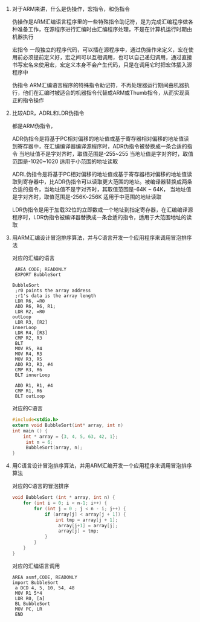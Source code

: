 1. 对于ARM来讲，什么是伪操作，宏指令，和伪指令

   伪操作是ARM汇编语言程序里的一些特殊指令助记符，是为完成汇编程序做各种准备工作，在源程序进行汇编时由汇编程序处理，不是在计算机运行时期由机器执行

   宏指令 一段独立的程序代码，可以插在源程序中，通过伪操作来定义，宏在使用前必须提前定义好，宏之间可以互相调用，也可以自己递归调用，通过直接书写宏名来使用宏，宏定义本身不会产生代码，只是在调用它时把宏体插入源程序中

   伪指令 ARM汇编语言程序的特殊指令助记符，不再处理器运行期间由机器执行，他们在汇编时被适合的机器指令代替成ARM或Thumb指令，从而实现真正的指令操作

2. 比较ADR，ADRL和LDR伪指令

   都是ARM伪指令，

   ADR伪指令是将基于PC相对偏移的地址值或基于寄存器相对偏移的地址值读到寄存器中，在汇编编译器编译源程序时，ADR伪指令被替换成一条合适的指令 当地址值不是字对齐时，取值范围是-255~255 当地址值是字对齐时，取值范围是-1020~1020 适用于小范围的地址读取

   ADRL伪指令是将基于PC相对偏移的地址值或基于寄存器相对偏移的地址值读取到寄存器中，比ADR伪指令可以读取更大范围的地址。被编译器替换成两条合适的指令，当地址值不是字对齐时，其取值范围是-64K ~ 64K， 当地址值是字对齐时，取值范围是-256K~256K 适用于中范围的地址读取

   LDR伪指令是用于加载32位的立即数或一个地址到指定寄存器，在汇编编译源程序时，LDR伪指令被编译器替换成一条合适的指令，适用于大范围地址的读取

3. 用ARM汇编设计冒泡排序算法，并与C语言开发一个应用程序来调用冒泡排序法

   对应的汇编的语言

   ```assembly
   	AREA CODE; READONLY
   	EXPORT BubbleSort
   	
   BubbleSort
   	;r0 points the array address
   	;r1's data is the array length
   	LDR R6, =R0
   	ADD R6, R6, R1;
   	LDR R2, =R0
   outLoop
   	LDR R3, [R2]
   innerLoop
   	LDR R4, [R3]
   	CMP R2, R3
   	BLT
   	MOV R5, R4
   	MOV R4, R3
   	MOV R3, R5
   	ADD R3, R3, #4
   	CMP R3, R6
   	BLT innerLoop
   	
   	ADD R1, R1, #4
   	CMP R1, R6
   	BLT outLoop
   ```

   对应的C语言

   ````C
   #include<stdio.h>
   extern void BubbleSort(int* array, int n)
   int main () {
       int * array = {3, 4, 5, 63, 42, 1};
     	int n = 6;
     	BubbleSort(array, n);
   }
   ````

4. 用C语言设计冒泡排序算法，并用ARM汇编开发一个应用程序来调用冒泡排序算法

   对应的C语言的冒泡排序

   ````C
   void BubbleSort (int * array, int n) {
       for (int i = 0; i < n-1; i++) {
           for (int j = 0 ; j < n - i; j++) {
               if (array[j] < array[j + 1]) {
                   int tmp = array[j + 1];
                 	array[j+1] = array[j];
                 	array[j] = tmp;
               }
           }
       }
   }

   ````

   对应的汇编语言调用

   ````assembly
   AREA asmf,CODE, READONLY
   import BubbleSort
   	a DCD 4, 5, 10, 54, 48
   	MOV R1 5*4
   	LDR R0, [a]
   	BL BubbleSort
   	MOV PC, LR
   	END
   ````